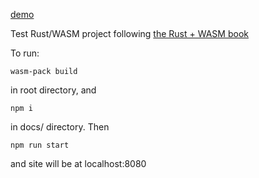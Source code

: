 [demo](https://emstresh.github.io/Rust-WASM-Game-of-Life/)

Test Rust/WASM project following [the Rust + WASM book](https://rustwasm.github.io/docs/book/)

To run:

```
wasm-pack build
```
in root directory, and
```
npm i
```
in docs/ directory. Then
```
npm run start
```
and site will be at localhost:8080
